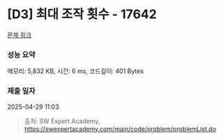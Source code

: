 # [D3] 최대 조작 횟수 - 17642 

[문제 링크](https://swexpertacademy.com/main/code/problem/problemDetail.do?contestProbId=AYj_Dz-6qLgDFASl) 

### 성능 요약

메모리: 5,832 KB, 시간: 6 ms, 코드길이: 401 Bytes

### 제출 일자

2025-04-29 11:03



> 출처: SW Expert Academy, https://swexpertacademy.com/main/code/problem/problemList.do